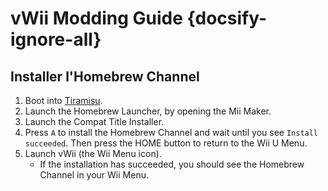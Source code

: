 # vWii Modding Guide {docsify-ignore-all}

## Installer l'Homebrew Channel

1. Boot into [Tiramisu](browser-exploit).
2. Launch the Homebrew Launcher, by opening the Mii Maker.
3. Launch the Compat Title Installer.
4. Press `A` to install the Homebrew Channel and wait until you see `Install succeeded`. Then press the HOME button to return to the Wii U Menu.
5. Launch vWii (the Wii Menu icon).
   - If the installation has succeeded, you should see the Homebrew Channel in your Wii Menu.
